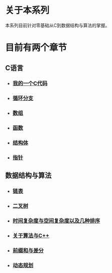 # 关于本系列
本系列目前针对零基础从C到数据结构与算法的掌握。
# 目前有两个章节
## C语言
- ### [我的一个C代码](https://github.com/lichuanll/-/tree/main/C%E8%AF%AD%E8%A8%80/%E6%88%91%E7%9A%84%E7%AC%AC%E4%B8%80%E4%B8%AAC%E4%BB%A3%E7%A0%81)
- ### [循环分支](https://github.com/lichuanll/-/tree/main/C%E8%AF%AD%E8%A8%80/%E5%BE%AA%E7%8E%AF%E5%88%86%E6%94%AF%E7%BB%93%E6%9E%84)
- ### [数组](https://github.com/lichuanll/-/tree/main/C%E8%AF%AD%E8%A8%80/%E6%95%B0%E7%BB%84)
- ### [函数](https://github.com/lichuanll/-/tree/main/C%E8%AF%AD%E8%A8%80/%E5%BE%AA%E7%8E%AF%E5%88%86%E6%94%AF%E7%BB%93%E6%9E%84)
- ### [结构体](https://github.com/lichuanll/-/tree/main/C%E8%AF%AD%E8%A8%80/%E7%BB%93%E6%9E%84%E4%BD%93)
- ### [指针](https://github.com/lichuanll/-/tree/main/C%E8%AF%AD%E8%A8%80/%E6%8C%87%E9%92%88)

## 数据结构与算法
- ### [链表](https://github.com/lichuanll/-/tree/main/%E6%95%B0%E6%8D%AE%E7%BB%93%E6%9E%84%E4%B8%8E%E7%AE%97%E6%B3%95/%E9%93%BE%E8%A1%A8)
- ### [二叉树](https://github.com/lichuanll/-/tree/main/%E6%95%B0%E6%8D%AE%E7%BB%93%E6%9E%84%E4%B8%8E%E7%AE%97%E6%B3%95/%E4%BA%8C%E5%8F%89%E6%A0%91)
- ### [时间复杂度与空间复杂度以及几种排序](https://github.com/lichuanll/-/tree/main/%E6%95%B0%E6%8D%AE%E7%BB%93%E6%9E%84%E4%B8%8E%E7%AE%97%E6%B3%95/%E6%97%B6%E9%97%B4%E5%A4%8D%E6%9D%82%E5%BA%A6%E4%B8%8E%E7%A9%BA%E9%97%B4%E5%A4%8D%E6%9D%82%E5%BA%A6%E4%BB%A5%E5%8F%8A%E5%87%A0%E7%A7%8D%E6%8E%92%E5%BA%8F)
- ### [关于算法与C++](https://github.com/lichuanll/-/tree/main/%E6%95%B0%E6%8D%AE%E7%BB%93%E6%9E%84%E4%B8%8E%E7%AE%97%E6%B3%95/%E5%85%B3%E4%BA%8E%E7%AE%97%E6%B3%95%E4%B8%8EC%2B%2B)
- ### [前缀和与差分](https://github.com/lichuanll/-/blob/main/%E6%95%B0%E6%8D%AE%E7%BB%93%E6%9E%84%E4%B8%8E%E7%AE%97%E6%B3%95/%E5%89%8D%E7%BC%80%E5%92%8C%E4%B8%8E%E5%B7%AE%E5%88%86/README.md)
- ### [动态规划](https://github.com/lichuanll/-/tree/main/%E6%95%B0%E6%8D%AE%E7%BB%93%E6%9E%84%E4%B8%8E%E7%AE%97%E6%B3%95/%E5%8A%A8%E6%80%81%E8%A7%84%E5%88%92)
